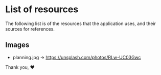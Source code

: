 # List of resources

The following list is of the resources that the application uses, and their
sources for references.

## Images

* planning.jpg -> https://unsplash.com/photos/RLw-UC03Gwc

Thank you, :heart:
